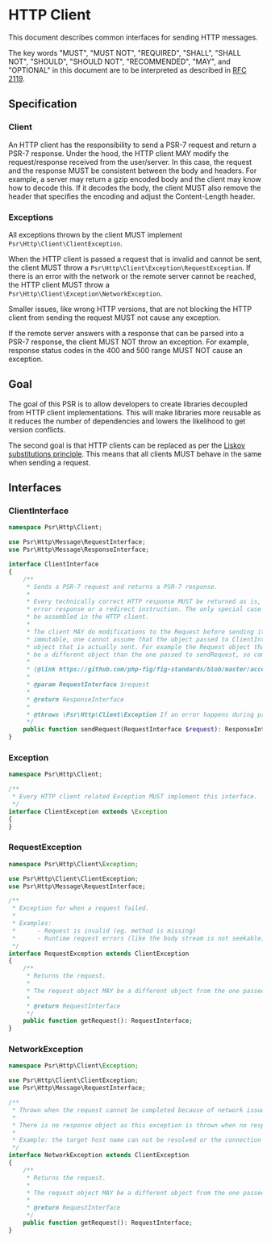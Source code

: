 HTTP Client
===========

This document describes common interfaces for sending HTTP messages.

The key words "MUST", "MUST NOT", "REQUIRED", "SHALL", "SHALL NOT", "SHOULD",
"SHOULD NOT", "RECOMMENDED", "MAY", and "OPTIONAL" in this document are to be
interpreted as described in [RFC 2119](http://tools.ietf.org/html/rfc2119).

## Specification

### Client

An HTTP client has the responsibility to send a PSR-7 request and return a PSR-7
response. Under the hood, the HTTP client MAY modify the request/response received
from the user/server. In this case, the request and the response MUST be consistent
between the body and headers. For example, a
server may return a gzip encoded body and the client may know how to decode this.
If it decodes the body, the client MUST also remove the header that specifies the
encoding and adjust the Content-Length header.

### Exceptions

All exceptions thrown by the client MUST implement `Psr\Http\Client\ClientException`.

When the HTTP client is passed a request that is invalid and cannot be sent, the client
MUST throw a `Psr\Http\Client\Exception\RequestException`. If there is an error
with the network or the remote server cannot be reached, the HTTP client MUST throw
a `Psr\Http\Client\Exception\NetworkException`.

Smaller issues, like wrong HTTP versions, that are not blocking the HTTP client from
sending the request MUST not cause any exception.

If the remote server answers with a response that can be parsed into a PSR-7 response,
the client MUST NOT throw an exception. For example, response status codes in the
400 and 500 range MUST NOT cause an exception.

## Goal

The goal of this PSR is to allow developers to create libraries decoupled from HTTP client
implementations. This will make libraries more reusable as it reduces the number of
dependencies and lowers the likelihood to get version conflicts.

The second goal is that HTTP clients can be replaced as per the
[Liskov substitutions principle][Liskov]. This means that all clients MUST behave in the
same when sending a request.

## Interfaces

### ClientInterface

```php
namespace Psr\Http\Client;

use Psr\Http\Message\RequestInterface;
use Psr\Http\Message\ResponseInterface;

interface ClientInterface
{
    /**
     * Sends a PSR-7 request and returns a PSR-7 response. 
     * 
     * Every technically correct HTTP response MUST be returned as is, even if it represents a HTTP 
     * error response or a redirect instruction. The only special case is 1xx responses, which MUST
     * be assembled in the HTTP client.
     *
     * The client MAY do modifications to the Request before sending it. Because PSR-7 objects are
     * immutable, one cannot assume that the object passed to ClientInterface::sendRequest() will be the same
     * object that is actually sent. For example the Request object that is returned by an exception MAY
     * be a different object than the one passed to sendRequest, so comparison by reference (===) is not possible.
     * 
     * {@link https://github.com/php-fig/fig-standards/blob/master/accepted/PSR-7-http-message-meta.md#why-value-objects}
     * 
     * @param RequestInterface $request
     *
     * @return ResponseInterface
     *
     * @throws \Psr\Http\Client\Exception If an error happens during processing the request.
     */
    public function sendRequest(RequestInterface $request): ResponseInterface;
}
```


### Exception

```php
namespace Psr\Http\Client;

/**
 * Every HTTP client related Exception MUST implement this interface.
 */
interface ClientException extends \Exception
{
}
```


### RequestException

```php
namespace Psr\Http\Client\Exception;

use Psr\Http\Client\ClientException;
use Psr\Http\Message\RequestInterface;

/**
 * Exception for when a request failed.
 *
 * Examples:
 *      - Request is invalid (eg. method is missing)
 *      - Runtime request errors (like the body stream is not seekable)
 */
interface RequestException extends ClientException
{
    /**
     * Returns the request.
     *
     * The request object MAY be a different object from the one passed to ClientInterface::sendRequest()
     *
     * @return RequestInterface
     */
    public function getRequest(): RequestInterface;
}
```


### NetworkException

```php
namespace Psr\Http\Client\Exception;

use Psr\Http\Client\ClientException;
use Psr\Http\Message\RequestInterface;

/**
 * Thrown when the request cannot be completed because of network issues.
 *
 * There is no response object as this exception is thrown when no response has been received.
 *
 * Example: the target host name can not be resolved or the connection failed.
 */
interface NetworkException extends ClientException
{
    /**
     * Returns the request.
     *
     * The request object MAY be a different object from the one passed to ClientInterface::sendRequest()
     *
     * @return RequestInterface
     */
    public function getRequest(): RequestInterface;
}
```


[Liskov]: https://en.wikipedia.org/wiki/Liskov_substitution_principle

